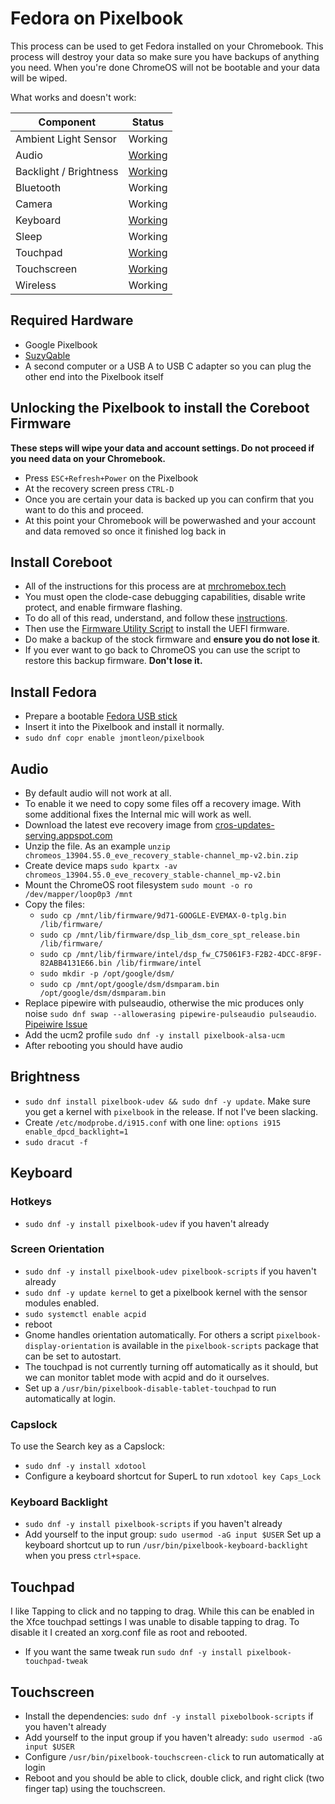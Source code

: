 # Fedora on Pixelbook

This process can be used to get Fedora installed on your Chromebook. This process will destroy your data so make sure you have backups of anything you need. When you're done ChromeOS will not be bootable and your data will be wiped.

What works and doesn't work:

| Component     | Status      |
| ------------- |-------------|
| Ambient Light Sensor | Working |
| Audio | [Working](#Audio) |
| Backlight / Brightness | [Working](#Brightness) |
| Bluetooth | Working |
| Camera | Working |
| Keyboard | [Working](#Keyboard) |
| Sleep | Working |
| Touchpad | [Working](#Touchpad) |
| Touchscreen | [Working](#Touchscreen) |
| Wireless | Working |

## Required Hardware
- Google Pixelbook
- [SuzyQable](https://www.sparkfun.com/products/14746)
- A second computer or a USB A to USB C adapter so you can plug the other end into the Pixelbook itself

## Unlocking the Pixelbook to install the Coreboot Firmware
**These steps will wipe your data and account settings. Do not proceed if you need data on your Chromebook.**
- Press `ESC+Refresh+Power` on the Pixelbook
- At the recovery screen press `CTRL-D`
- Once you are certain your data is backed up you can confirm that you want to do this and proceed.
- At this point your Chromebook will be powerwashed and your account and data removed so once it finished log back in

## Install Coreboot
- All of the instructions for this process are at [mrchromebox.tech](https://mrchromebox.tech)
- You must open the clode-case debugging capabilities, disable write protect, and enable firmware flashing.
- To do all of this read, understand, and follow these [instructions](https://mrchromebox.tech/#devices).
- Then use the [Firmware Utility Script](https://mrchromebox.tech/#fwscript) to install the UEFI firmware.
- Do make a backup of the stock firmware and **ensure you do not lose it**.
- If you ever want to go back to ChromeOS you can use the script to restore this backup firmware. **Don't lose it.**

## Install Fedora
- Prepare a bootable [Fedora USB stick](https://fedoramagazine.org/make-fedora-usb-stick/)
- Insert it into the Pixelbook and install it normally.
- `sudo dnf copr enable jmontleon/pixelbook`

## Audio
- By default audio will not work at all.
- To enable it we need to copy some files off a recovery image. With some additional fixes the Internal mic will work as well.
- Download the latest eve recovery image from [cros-updates-serving.appspot.com](https://cros-updates-serving.appspot.com/)
- Unzip the file. As an example `unzip chromeos_13904.55.0_eve_recovery_stable-channel_mp-v2.bin.zip`
- Create device maps `sudo kpartx -av chromeos_13904.55.0_eve_recovery_stable-channel_mp-v2.bin`
- Mount the ChromeOS root filesystem `sudo mount -o ro /dev/mapper/loop0p3 /mnt`
- Copy the files:
  - `sudo cp /mnt/lib/firmware/9d71-GOOGLE-EVEMAX-0-tplg.bin /lib/firmware/`
  - `sudo cp /mnt/lib/firmware/dsp_lib_dsm_core_spt_release.bin /lib/firmware/`
  - `sudo cp /mnt/lib/firmware/intel/dsp_fw_C75061F3-F2B2-4DCC-8F9F-82ABB4131E66.bin /lib/firmware/intel`
  - `sudo mkdir -p /opt/google/dsm/`
  - `sudo cp /mnt/opt/google/dsm/dsmparam.bin /opt/google/dsm/dsmparam.bin`
- Replace pipewire with pulseaudio, otherwise the mic produces only noise `sudo dnf swap --allowerasing pipewire-pulseaudio pulseaudio`. [Pipeiwire Issue](https://gitlab.freedesktop.org/pipewire/pipewire/-/issues/1452)
- Add the ucm2 profile `sudo dnf -y install pixelbook-alsa-ucm`
- After rebooting you should have audio

## Brightness
- `sudo dnf install pixelbook-udev && sudo dnf -y update`. Make sure you get a kernel with `pixelbook` in the release. If not I've been slacking.
- Create `/etc/modprobe.d/i915.conf` with one line: `options i915 enable_dpcd_backlight=1`
- `sudo dracut -f`

## Keyboard

### Hotkeys
- `sudo dnf -y install pixelbook-udev` if you haven't already

### Screen Orientation
- `sudo dnf -y install pixelbook-udev pixelbook-scripts` if you haven't already
- `sudo dnf -y update kernel` to get a pixelbook kernel with the sensor modules enabled.
- `sudo systemctl enable acpid`
- reboot
- Gnome handles orientation automatically. For others a script `pixelbook-display-orientation` is available in the `pixelbook-scripts` package that can be set to autostart. 
- The touchpad is not currently turning off automatically as it should, but we can monitor tablet mode with acpid and do it ourselves.
- Set up a `/usr/bin/pixelbook-disable-tablet-touchpad` to run automatically at login.

### Capslock
To use the Search key as a Capslock:
- `sudo dnf -y install xdotool`
- Configure a keyboard shortcut for SuperL to run `xdotool key Caps_Lock`

### Keyboard Backlight
- `sudo dnf -y install pixelbook-scripts` if you haven't already
- Add yourself to the input group: `sudo usermod -aG input $USER`
Set up a keyboard shortcut up to run `/usr/bin/pixelbook-keyboard-backlight` when you press `ctrl+space`.

## Touchpad
I like Tapping to click and no tapping to drag. While this can be enabled in the Xfce touchpad settings I was unable to disable tapping to drag. To disable it I created an xorg.conf file as root and rebooted. 

- If you want the same tweak run `sudo dnf -y install pixelbook-touchpad-tweak`

## Touchscreen
- Install the dependencies: `sudo dnf -y install pixebolbook-scripts` if you haven't already
- Add yourself to the input group if you haven't already: `sudo usermod -aG input $USER`
- Configure `/usr/bin/pixelbook-touchscreen-click` to run automatically at login 
- Reboot and you should be able to click, double click, and right click (two finger tap) using the touchscreen.

